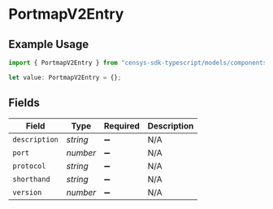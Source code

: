 # PortmapV2Entry

## Example Usage

```typescript
import { PortmapV2Entry } from "censys-sdk-typescript/models/components";

let value: PortmapV2Entry = {};
```

## Fields

| Field              | Type               | Required           | Description        |
| ------------------ | ------------------ | ------------------ | ------------------ |
| `description`      | *string*           | :heavy_minus_sign: | N/A                |
| `port`             | *number*           | :heavy_minus_sign: | N/A                |
| `protocol`         | *string*           | :heavy_minus_sign: | N/A                |
| `shorthand`        | *string*           | :heavy_minus_sign: | N/A                |
| `version`          | *number*           | :heavy_minus_sign: | N/A                |